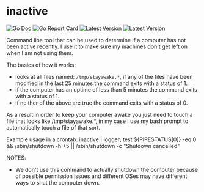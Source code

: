# inactive


[![Go Doc](https://img.shields.io/badge/godoc-reference-blue.svg?style=flat-square)](http://godoc.org/github.com/nthnca/inactive)
[![Go Report Card](https://goreportcard.com/badge/github.com/nthnca/inactive?style=flat-square)](https://goreportcard.com/report/github.com/nthnca/inactive)
[![Latest Version](https://img.shields.io/github/release/nthnca/inactive.svg?style=flat-square)](https://github.com/nthnca/inactive/releases)
[![Latest Version](https://img.shields.io/github/license/nthnca/inactive.svg?style=flat-square)](https://github.com/nthnca/inactive/blob/master/LICENSE)

Command line tool that can be used to determine if a computer has not been active recently. I use it to make sure my machines don't get left on when I am not using them.

The basics of how it works:
- looks at all files named: `/tmp/stayawake.*`, if any of the files have been modified in the last
  25 minutes the command exits with a status of 1.
- if the computer has an uptime of less than 5 minutes the command exits with a status of 1.
- if neither of the above are true the command exits with a status of 0.

As a result in order to keep your computer awake you just need to touch a file that looks like /tmp/stayawake.\*, in
my case I use my bash prompt to automatically touch a file of that sort.

Example usage in a crontab:
inactive | logger; test ${PIPESTATUS[0]} -eq 0 && /sbin/shutdown -h +5 || /sbin/shutdown -c "Shutdown cancelled"

NOTES:
- We don't use this command to actually shutdown the computer because of possible permission issues and different
  OSes may have different ways to shut the computer down.
